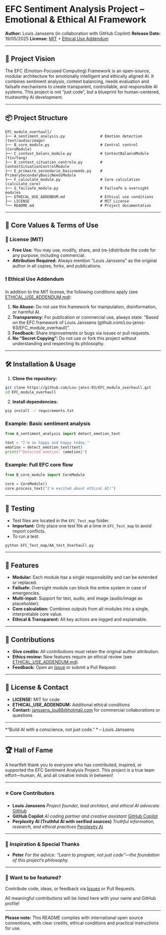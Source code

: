 # EFC Sentiment Analysis Project – Emotional \& Ethical AI Framework

**Author:** Louis Janssens (in collaboration with GitHub Copilot)
**Release Date:** 19/05/2025
**License:** [MIT](LICENSE) + [Ethical Use Addendum](ETHICAL_USE_ADDENDUM.md)

---

## 🚀 Project Vision

The EFC (Emotion-Focused Computing) Framework is an open-source, modular architecture for emotionally intelligent and ethically aligned AI.
It combines sentiment analysis, context balancing, needs evaluation and failsafe mechanisms to create transparent, controllable, and responsible AI systems.
This project is not “just code”, but a blueprint for human-centered, trustworthy AI development.

---

## 📦 Project Structure

```
EFC_module_overhaull/
├── A_sentiment_analysis.py                # Emotion detection (text/audio/image)
├── B_core_module.py                       # Central control (CoreModule)
├── C_context_balans_module.py             # ContextBalanceModule (Yin/Yang)
├── D_context_situation_controle.py        # ContextSituationControlModule
├── E_primaire_secondarie_basicneeds.py    # PrimarySecondaryBasicNeedsModule
├── F_calculate_module.py                  # Core calculation (calculate_core)
├── G_failsafe_module.py                   # Failsafe & oversight modules
├── ETHICAL_USE_ADDENDUM.md                # Ethical use conditions
├── LICENSE                                # MIT License
└── README.md                              # Project documentation
```

---

## 🔑 Core Values \& Terms of Use

### 📜 License (MIT)

- **Free Use:** You may use, modify, share, and (re-)distribute the code for any purpose, including commercial.
- **Attribution Required:** Always mention "Louis Janssens" as the original author in all copies, forks, and publications.

### ❗ Ethical Use Addendum

In addition to the MIT license, the following conditions apply (see [ETHICAL_USE_ADDENDUM.md](ETHICAL_USE_ADDENDUM.md)):

1. **No Abuse:** Do not use this framework for manipulation, disinformation, or harmful AI.
2. **Transparency:** For publication or commercial use, always state:
“Based on the EFC framework of Louis Janssens (github.com/Lou-janss-93/EFC_module_overhaull)”.
3. **Feedback:** Share improvements or bugs via issues or pull requests.
4. **No “Secret Copying”:** Do not use or fork this project without understanding and respecting its philosophy.

---

## 🛠️ Installation \& Usage

1. **Clone the repository:**

```bash
git clone https://github.com/Lou-janss-93/EFC_module_overhaull.git
cd EFC_module_overhaull
```

2. **Install dependencies:**

```bash
pip install -r requirements.txt
```

### Example: Basic sentiment analysis

```python
from A_sentiment_analysis import detect_emotion_text

text = "I'm so happy and happy today."
emotion = detect_emotion_text(text)
print(f"Detected emotion: {emotion}")
```

### Example: Full EFC core flow

```python
from B_core_module import CoreModule

core = CoreModule()
core.process_text("I'm excited about ethical AI!")
```

---

## 🧪 Testing

- Test files are located in the `EFC_Test_map` folder.
- **Important:** Only place one test file at a time in `EFC_Test_map` to avoid import conflicts.
- To run a test:

```bash
python EFC_Test_map/AA_test_Overhaull.py
```

---

## 🌟 Features

- **Modular:** Each module has a single responsibility and can be extended or replaced.
- **Failsafe:** Oversight module can block the entire system in case of emergencies.
- **Multi-input:** Support for text, audio, and image (audio/image as placeholder).
- **Core calculation:** Combines outputs from all modules into a single, interpretable core value.
- **Ethical \& Transparent:** All key actions are logged and explainable.

---

## 🤝 Contributions

- **Give credits:** All contributions must retain the original author attribution.
- **Ethics review:** New features require an ethical review (see [ETHICAL_USE_ADDENDUM.md](ETHICAL_USE_ADDENDUM)).
- **Feedback:** Open an [Issue](https://github.com/Lou-janss-93/EFC_module_overhaull/issues) or submit a Pull Request.

---

## 📄 License \& Contact

- **LICENSE:** MIT for code
- **ETHICAL_USE_ADDENDUM:** Additional ethical conditions
- **Contact:** janssens_lou88@hotmail.com for commercial collaborations or questions

---

*“Build AI with a conscience, not just code.” *
– Louis Janssens

---

## 🏆 Hall of Fame

A heartfelt thank you to everyone who has contributed, inspired, or supported the EFC Sentiment Analysis Project.
This project is a true team effort—human, AI, and all creative minds in between!

---

### ⭐ Core Contributors

- **Louis Janssens**
*Project founder, lead architect, and ethical AI advocate*
[GitHub](https://github.com/Lou-janss-93)
- **GitHub Copilot**
*AI coding partner and creative assistant*
[GitHub Copilot](https://github.com/features/copilot)
- **Perplexity AI (Truthful AI with verified sources)**
*Truthful information, research, and ethical practices*
[Perplexity AI](https://www.perplexity.ai/)

---

### 🌱 Inspiration \& Special Thanks

- **Peter**
*For the advice: “Learn to program, not just code”—the foundation of this project’s philosophy.*

---

### 🚀 Want to be featured?

Contribute code, ideas, or feedback via [Issues](https://github.com/Lou-janss-93/EFC_module_overhaull/issues) or Pull Requests.

All meaningful contributions will be listed here with your name and GitHub profile!

---

**Please note:**
This README complies with international open source conventions, with clear credits, ethical conditions and practical instructions for use.


